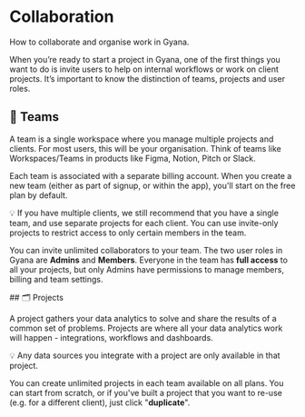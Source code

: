# Collaboration

How to collaborate and organise work in Gyana.

When you’re ready to start a project in Gyana, one of the first things you want to do is invite users to help on internal workflows or work on client projects. It’s important to know the distinction of teams, projects and user roles.

## 🙌 Teams

A team is a single workspace where you manage multiple projects and clients. For most users, this will be your organisation. Think of teams like Workspaces/Teams in products like Figma, Notion, Pitch or Slack.

Each team is associated with a separate billing account. When you create a new team (either as part of signup, or within the app), you'll start on the free plan by default.

💡 If you have multiple clients, we still recommend that you have a single team, and use separate projects for each client. You can use invite-only projects to restrict access to only certain members in the team.

You can invite unlimited collaborators to your team. The two user roles in Gyana are **Admins** and **Members**. Everyone in the team has **full access** to all your projects, but only Admins have permissions to manage members, billing and team settings.

## 🗂 Projects

A project gathers your data analytics to solve and share the results of a common set of problems. Projects are where all your data analytics work will happen - integrations, workflows and dashboards.

💡 Any data sources you integrate with a project are only available in that project.

You can create unlimited projects in each team available on all plans. You can start from scratch, or if you've built a project that you want to re-use (e.g. for a different client), just click "**duplicate**".